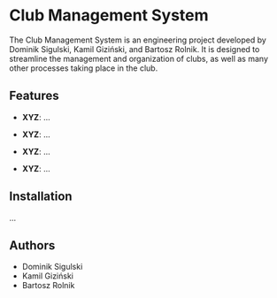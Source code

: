 # Club Management System

The Club Management System is an engineering project developed by Dominik Sigulski, Kamil Giziński, and Bartosz Rolnik. It is designed to streamline the management and organization of clubs, as well as many other processes taking place in the club.

## Features

- **XYZ**: ...

- **XYZ**: ...

- **XYZ**: ...

- **XYZ**: ...

## Installation

...

## Authors

- Dominik Sigulski
- Kamil Giziński
- Bartosz Rolnik
